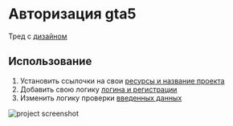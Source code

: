 # Авторизация gta5

Тред с [дизайном](https://ragemp.pro/threads/makety-avtorizacii-registracii-telefon-inventar-dlja-servera-gta-5-rage-mp.3826/)

## Использование

1) Установить ссылочки на свои [ресурсы и название проекта](src/const/const.ts)
2) Добавить свою логику [логина и регистрации](src/handlers)
3) Изменить логику проверки [введенных данных](src/validators/validator.ts)

![project screenshot](img.png)
